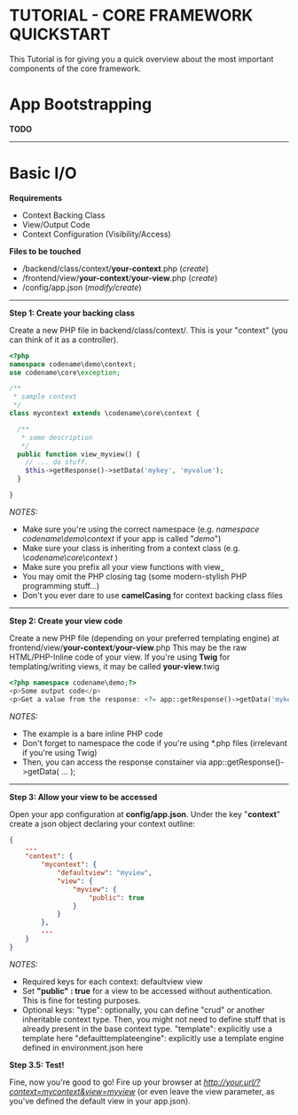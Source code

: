 # TUTORIAL - CORE FRAMEWORK QUICKSTART #

This Tutorial is for giving you a quick overview about the most important components of the core framework.

# App Bootstrapping #

__TODO__

-----------------------

# Basic I/O #

__Requirements__

* Context Backing Class
* View/Output Code
* Context Configuration (Visibility/Access)

__Files to be touched__

* _<your-project>_/backend/class/context/__your-context__.php (_create_)
* _<your-project>_/frontend/view/__your-context__/__your-view__.php (_create_)
* _<your-project>_/config/app.json (_modify/create_)

- - - -

__Step 1: Create your backing class__

Create a new PHP file in backend/class/context/.
This is your "context" (you can think of it as a controller).

~~~php
<?php
namespace codename\demo\context;
use codename\core\exception;

/**
 * sample context
 */
class mycontext extends \codename\core\context {

  /**
   * some description
   */
  public function view_myview() {
    // ... do stuff.
    $this->getResponse()->setData('mykey', 'myvalue');
  }

}
~~~

_NOTES:_

* Make sure you're using the correct namespace (e.g. _namespace codename\demo\context_ if your app is called "_demo_")
* Make sure your class is inheriting from a context class (e.g. _\codename\core\context_ )
* Make sure you prefix all your view functions with view_
* You may omit the PHP closing tag (some modern-stylish PHP programming stuff...)
* Don't you ever dare to use __camelCasing__ for context backing class files

- - - -

__Step 2: Create your view code__

Create a new PHP file (depending on your preferred templating engine)
at frontend/view/__your-context__/__your-view__.php
This may be the raw HTML/PHP-Inline code of your view.
If you're using __Twig__ for templating/writing views, it may be called __your-view__.twig


~~~php
<?php namespace codename\demo;?>
<p>Some output code</p>
<p>Get a value from the response: <?= app::getResponse()->getData('mykey') ?>
~~~

_NOTES:_

* The example is a bare inline PHP code
* Don't forget to namespace the code if you're using *.php files (irrelevant if you're using Twig)
* Then, you can access the response constainer via app::getResponse()->getData( ... );

- - - -

__Step 3: Allow your view to be accessed__

Open your app configuration at __config/app.json__.
Under the key "__context__" create a json object declaring your context outline:


~~~json
{
	...
	"context": {
		"mycontext": {
			"defaultview": "myview",
			"view": {
				"myview": {
					"public": true
				}
			}
		},
        ...
    }
}
~~~

_NOTES:_

* Required keys for each context:
   defaultview
   view
* Set __"public" : true__ for a view to be accessed without authentication. This is fine for testing purposes.
* Optional keys:
   "type": optionally, you can define "crud" or another inheritable context type. Then, you might not need to define stuff that is already present in the base context type.
   "template": explicitly use a template here
   "defaulttemplateengine": explicitly use a template engine defined in environment.json here


__Step 3.5: Test!__

Fine, now you're good to go!
Fire up your browser at _http://your.url/?context=mycontext&view=myview_ (or even leave the view parameter, as you've defined the default view in your app.json).